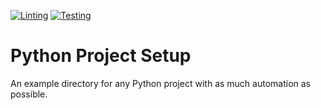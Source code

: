 [![Linting](https://github.com/sebastianfuehr/tp-python-project-setup/actions/workflows/lint.yml/badge.svg)](https://github.com/sebastianfuehr/tp-python-project-setup/actions/workflows/lint.yml)
[![Testing](https://github.com/sebastianfuehr/tp-python-project-setup/actions/workflows/test.yml/badge.svg)](https://github.com/sebastianfuehr/tp-python-project-setup/actions/workflows/test.yml)

# Python Project Setup

An example directory for any Python project with as much automation as possible.